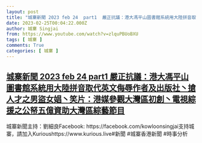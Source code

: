 ```yaml
---
layout: post
title: "城寨新聞 2023 feb 24  part1  嚴正抗議：港大馮平山圖書館系統用大陸拼音取代英文侮辱作者及出版社丶搶人才之男盜女娼丶笑片：港媒參觀大灣區初創丶電視綜援之公帑五億資助大灣區綜藝節目"
date: 2023-02-25T00:04:22.000Z
author: 城寨 Singjai
from: https://www.youtube.com/watch?v=zlquPBUoBXU
tags: [ 城寨 ]
comments: True
categories: [ 城寨 ]
---
```

<!--1677283462000-->
[城寨新聞 2023 feb 24  part1  嚴正抗議：港大馮平山圖書館系統用大陸拼音取代英文侮辱作者及出版社丶搶人才之男盜女娼丶笑片：港媒參觀大灣區初創丶電視綜援之公帑五億資助大灣區綜藝節目](https://www.youtube.com/watch?v=zlquPBUoBXU)
------

<div>
城寨新聞主持：劉細良Facebook: https://facebook.com/kowloonsingjai支持城寨，請加入Kurioushttps://www.kurious.live#新聞 #城寨香港新聞 #時事分析
</div>
